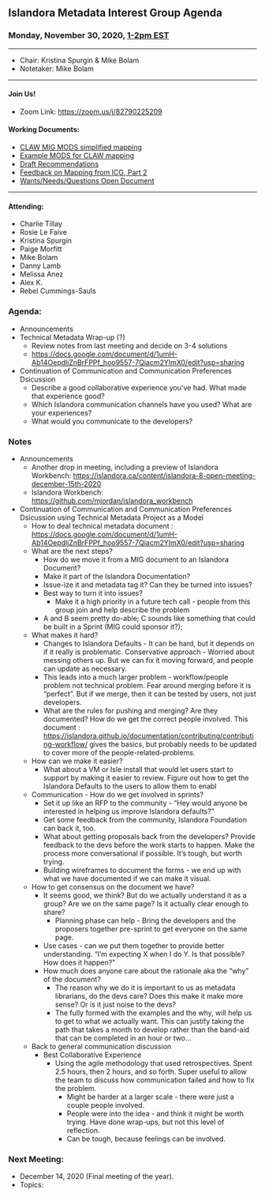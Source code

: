 ## Islandora Metadata Interest Group Agenda
### Monday, November 30, 2020, [1-2pm EST](http://www.thetimezoneconverter.com/?t=1%20pm&tz=Toronto&)

---
* Chair: Kristina Spurgin & Mike Bolam
* Notetaker: Mike Bolam

---

#### Join Us!
* Zoom Link: https://zoom.us/j/82790225209

#### Working Documents:
* [CLAW MIG MODS simplified mapping](https://docs.google.com/spreadsheets/d/18u2qFJ014IIxlVpM3JXfDEFccwBZcoFsjbBGpvL0jJI/edit#gid=0)
* [Example MODS for CLAW mapping](https://docs.google.com/spreadsheets/d/1C2Xie7HUDSgRT5v4ldoJvlNdoXz2GHAPvL3PE3TOKW8/edit#gid=1829081124)
* [Draft Recommendations](https://docs.google.com/document/d/15qSO9YcALtYSqd6CUuGx0t8FwUJ5pPwVPz0PA5rU898/edit#heading=h.f9r6knw0rjvu)
* [Feedback on Mapping from ICG, Part 2](https://docs.google.com/document/d/11OpqMMCXM1TFXgsr4yyTQ_cH9DabnD31p7JnuTRQl28/edit?invite=CMWvruEI&ts=5e66437f)
* [Wants/Needs/Questions Open Document](https://docs.google.com/document/d/12Kpb6826TNPzzMuyPS0sESa9TLnmljQmeioWbaPeEdA/edit)

---

#### Attending:
* Charlie Tillay
* Rosie Le Faive
* Kristina Spurgin
* Paige Morfitt
* Mike Bolam
* Danny Lamb
* Melissa Anez
* Alex K.
* Rebel Cummings-Sauls


### Agenda:
* Announcements
* Technical Metadata Wrap-up (?)
    * Review notes from last meeting and decide on 3-4 solutions
    * https://docs.google.com/document/d/1umH-Ab14OepdljZnBrFPPf_hoo9557-7Qiacm2YImX0/edit?usp=sharing 
* Continuation of Communication and Communication Preferences Dsicussion
    * Describe a good collaborative experience you've had. What made that experience good?
    * Which Islandora communication channels have you used? What are your experiences?
    * What would you communicate to the developers?

### Notes
* Announcements
   * Another drop in meeting, including a preview of Islandora Workbench: https://islandora.ca/content/islandora-8-open-meeting-december-15th-2020
   * Islandora  Workbench: https://github.com/mjordan/islandora_workbench 
* Continuation of Communication and Communication Preferences Dsicussion using Technical Metadata Project as a Model
   * How to deal technical metadata document : https://docs.google.com/document/d/1umH-Ab14OepdljZnBrFPPf_hoo9557-7Qiacm2YImX0/edit?usp=sharing 
   * What are the next steps? 
      * How do we move it from a MIG document to an Islandora Document?
      * Make it part of the Islandora Documentation? 
      * Issue-ize it and metadata tag it? Can they be turned into issues?
      * Best way to turn it into issues?
         * Make it a high priority in a future tech call - people from this group join and help describe the problem
      * A and B seem pretty do-able; C sounds like something that could be built in a Sprint (MIG could sponsor it?); 
   * What makes it hard?
      * Changes to Islandora Defaults - It can be hard, but it depends on if it really is problematic. Conservative approach - Worried about messing others up. But we can fix it moving forward, and people can update as necessary. 
      * This leads into a much larger problem - workflow/people problem not technical problem. Fear around merging  before it is “perfect”. But if we merge, then it can be tested by users, not just developers. 
      * What are the rules for pushing and merging? Are they documented? How do we get the correct people involved. This document : https://islandora.github.io/documentation/contributing/contributing-workflow/ gives the basics, but probably needs to be updated to cover more of the people-related-problems.
   * How can we make it easier?
      * What about a VM or Isle install that would let users start to support by making it easier to review. Figure out how to get the Islandora Defaults to the users to allow them to enabl
   * Communication - How do we get involved in sprints? 
      * Set it up like an RFP to the community - “Hey would anyone be interested in helping us improve Islandora defaults?”
      * Get some feedback from the community, Islandora Foundation can back it, too.
      * What about getting proposals back from the developers? Provide feedback to the devs before the work starts to happen. Make the process more conversational if possible. It’s tough, but worth trying. 
      * Building wireframes to document the forms - we end up with what we have documented if we can make it visual. 
   * How to get consensus on the document we have?
      * It seems good, we think? But do we actually understand it as a group? Are we on the same page? Is it actually clear enough to share? 
         * Planning phase can help - Bring the developers and the proposers together pre-sprint to get everyone on the same page.
      * Use cases - can we put them together to provide better understanding. “I’m expecting X when I do Y. Is that possible? How does it happen?”
      * How much does anyone care about the rationale aka the “why” of the document?
         * The reason why we do it is important to us as metadata librarians, do the devs care? Does this make it make more sense? Or is it just noise to the devs?
         * The fully formed with the examples and the why, will help us to get to what we actually want. This can justify taking the path that takes a month to develop rather than the band-aid that can be completed in an hour or two…
   * Back to general communication discussion
      * Best Collaborative Experience
         * Using the agile methodology that used retrospectives. Spent 2.5 hours, then 2 hours, and so forth. Super useful to allow the team to discuss how communication failed and how to fix the problem. 
            * Might be harder at a larger scale - there were just a couple people involved. 
            * People were into the idea - and think it might be worth trying. Have done wrap-ups, but not this level of reflection.
            * Can be tough, because feelings can be involved.

### Next Meeting:
* December 14, 2020 (Final meeting of the year).
* Topics: 
